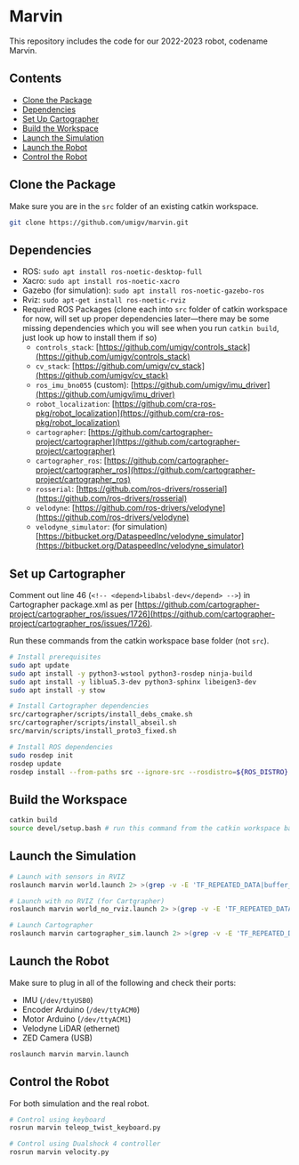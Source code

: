 # Marvin

This repository includes the code for our 2022-2023 robot, codename Marvin.

## Contents

- [Clone the Package](#clone-the-package)
- [Dependencies](#dependencies)
- [Set Up Cartographer](#set-up-cartographer)
- [Build the Workspace](#build-the-workspace)
- [Launch the Simulation](#launch-the-simulation)
- [Launch the Robot](#launch-the-robot)
- [Control the Robot](#control-the-robot)

## Clone the Package

Make sure you are in the `src` folder of an existing catkin workspace.

```bash
git clone https://github.com/umigv/marvin.git
```

## Dependencies
  
- ROS: `sudo apt install ros-noetic-desktop-full`
- Xacro: `sudo apt install ros-noetic-xacro`
- Gazebo (for simulation): `sudo apt install ros-noetic-gazebo-ros`
- Rviz: `sudo apt-get install ros-noetic-rviz`
- Required ROS Packages (clone each into `src` folder of catkin workspace for now, will set up proper dependencies later—there may be some missing dependencies which you will see when you run `catkin build`, just look up how to install them if so)
    - `controls_stack`: [https://github.com/umigv/controls_stack](https://github.com/umigv/controls_stack)
    - `cv_stack`: [https://github.com/umigv/cv_stack](https://github.com/umigv/cv_stack)
    - `ros_imu_bno055` (custom): [https://github.com/umigv/imu_driver](https://github.com/umigv/imu_driver)
    - `robot_localization`: [https://github.com/cra-ros-pkg/robot_localization](https://github.com/cra-ros-pkg/robot_localization)
    - `cartographer`: [https://github.com/cartographer-project/cartographer](https://github.com/cartographer-project/cartographer)
    - `cartographer_ros`: [https://github.com/cartographer-project/cartographer_ros](https://github.com/cartographer-project/cartographer_ros)
    - `rosserial`: [https://github.com/ros-drivers/rosserial](https://github.com/ros-drivers/rosserial)
    - `velodyne`: [https://github.com/ros-drivers/velodyne](https://github.com/ros-drivers/velodyne)
    - `velodyne_simulator`: (for simulation) [https://bitbucket.org/DataspeedInc/velodyne_simulator](https://bitbucket.org/DataspeedInc/velodyne_simulator)

## Set up Cartographer

Comment out line 46 (`<!-- <depend>libabsl-dev</depend> -->`) in Cartographer package.xml as per [https://github.com/cartographer-project/cartographer_ros/issues/1726](https://github.com/cartographer-project/cartographer_ros/issues/1726).

Run these commands from the catkin workspace base folder (not `src`).

```bash
# Install prerequisites
sudo apt update
sudo apt install -y python3-wstool python3-rosdep ninja-build
sudo apt install -y liblua5.3-dev python3-sphinx libeigen3-dev
sudo apt install -y stow

# Install Cartographer dependencies
src/cartographer/scripts/install_debs_cmake.sh
src/cartographer/scripts/install_abseil.sh
src/marvin/scripts/install_proto3_fixed.sh

# Install ROS dependencies
sudo rosdep init
rosdep update
rosdep install --from-paths src --ignore-src --rosdistro=${ROS_DISTRO} -y
```

## Build the Workspace

```bash
catkin build
source devel/setup.bash # run this command from the catkin workspace base folder (not src)
```

## Launch the Simulation

```bash
# Launch with sensors in RVIZ
roslaunch marvin world.launch 2> >(grep -v -E 'TF_REPEATED_DATA|buffer_core|lookupTransform')

# Launch with no RVIZ (for Cartgrapher)
roslaunch marvin world_no_rviz.launch 2> >(grep -v -E 'TF_REPEATED_DATA|buffer_core|lookupTransform')

# Launch Cartographer
roslaunch marvin cartographer_sim.launch 2> >(grep -v -E 'TF_REPEATED_DATA|buffer_core|lookupTransform|at line|^$')
```

## Launch the Robot

Make sure to plug in all of the following and check their ports:
- IMU (`/dev/ttyUSB0`)
- Encoder Arduino (`/dev/ttyACM0`)
- Motor Arduino (`/dev/ttyACM1`)
- Velodyne LiDAR (ethernet)
- ZED Camera (USB)

```bash
roslaunch marvin marvin.launch
```

## Control the Robot

For both simulation and the real robot.

```bash
# Control using keyboard
rosrun marvin teleop_twist_keyboard.py

# Control using Dualshock 4 controller
rosrun marvin velocity.py
```
